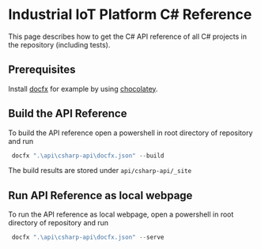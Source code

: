 # Industrial IoT Platform C# Reference

This page describes how to get the C# API reference of all C# projects in the repository (including tests).

## Prerequisites 

Install [docfx](https://dotnet.github.io/docfx/) for example by using [chocolatey](https://chocolatey.org/).

## Build the API Reference

To build the API reference open a powershell in root directory of repository and run
```powershell
 docfx ".\api\csharp-api\docfx.json" --build
```

The build results are stored under `api/csharp-api/_site`

## Run API Reference as local webpage

To run the API reference as local webpage, open a powershell in root directory of repository and run
```powershell
 docfx ".\api\csharp-api\docfx.json" --serve
```
